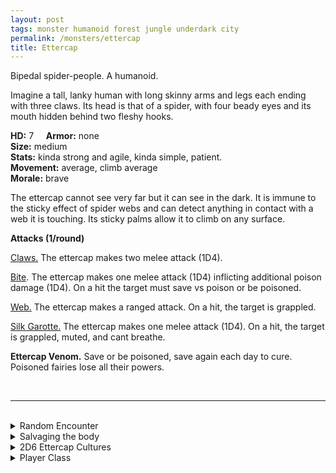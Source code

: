 ```yaml
---
layout: post
tags: monster humanoid forest jungle underdark city
permalink: /monsters/ettercap
title: Ettercap
---
```


Bipedal spider-people. A humanoid.

Imagine a tall, lanky human with long skinny arms and legs each ending with three claws. Its head is that of a spider, with four beady eyes and its mouth hidden behind two fleshy hooks.

**HD:** 7  &nbsp; &nbsp;  **Armor:** none <br>
**Size:** medium <br>
**Stats:** kinda strong and agile, kinda simple, patient. <br>
**Movement:** average, climb average <br>
**Morale:** brave <br>

The ettercap cannot see very far but it can see in the dark. It is immune to the sticky effect of spider webs and can detect anything in contact with a web it is touching. Its sticky palms allow it to climb on any surface.

**Attacks (1/round)**

<ins>Claws.</ins> The ettercap makes two melee attack (1D4).

<ins>Bite</ins>. The ettercap makes one melee attack (1D4) inflicting additional poison damage (1D4). On a hit the target must save vs poison or be poisoned.

<ins>Web.</ins> The ettercap makes a ranged attack. On a hit, the target is grappled.

<ins>Silk Garotte.</ins> The ettercap makes one melee attack (1D4). On a hit, the target is grappled, muted, and cant breathe.

<span class="alchemy">**Ettercap Venom.** Save or be poisoned, save again each day to cure. Poisoned fairies lose all their powers.  </span>

<br>

---

<br> 

<details markdown="1">
<summary>Random Encounter</summary>

1. **Monster:** 1D4 ettercaps, hiding.
1. **Lair:** Treetop nest-huts made of spider silk. <br>	&nbsp; OR <br>	**Omen:** A lure dangling from spider silk.
1. **Spoor:** Creature hanging from a spider silk noose.
1. **Tracks:** Spider silk zip lines.
1. **Trace:** Headless, dried pixie hanging from spider silk.
1. **Trace:** [Trap] Spider web.
</details>

<details markdown="1">
<summary>Salvaging the body</summary>
## Loot

You find the monster's weapons and ... (Roll as many times as the HD of the monster)

1. nothing.
1. nothing.
1. 1D4x5’ of spider silk rope.
1. A silk pouch with teeth in it.
1. A bone flute that lulls spiders.
1. A sticky ball.

Ettercap venoms sacks can be salvaged, producing one dose of venom.
</details>

<details markdown="1">
<summary>2D6 Ettercap Cultures</summary>

Combine the result of both tables to get the broad lines of this humanoid culture in this part of the world.

**Cultures**
1. The ones that live in silk huts atop the forest’s canopy.
1. The ones that live in damp caves near water sources.
1. The ones that live in camouflaged dirt dens.
1. The ones that live in dome-like silk factories.
1. The ones that travel the world atop gigantic daddy long-legs.
1. The ones that live among us.

**Features**
1. They guard a portal to the fey world, eating anything that comes out.
1. They are cursed human followers of the exiled spider goddess, secretly preserving her rites and traditions.
1. They are extremely rich because of the silk trade.
1. They are members of a secret assassin cult.
1. They are in the middle of a civil war between the ground-dwellers and the ceiling-dwellers.
1. By royal decree, they are the princess’s tailors.
</details>

<details markdown="1">
<summary>Player Class</summary>
Play as an [Ettercap](/class/ettercap)!
</details>
